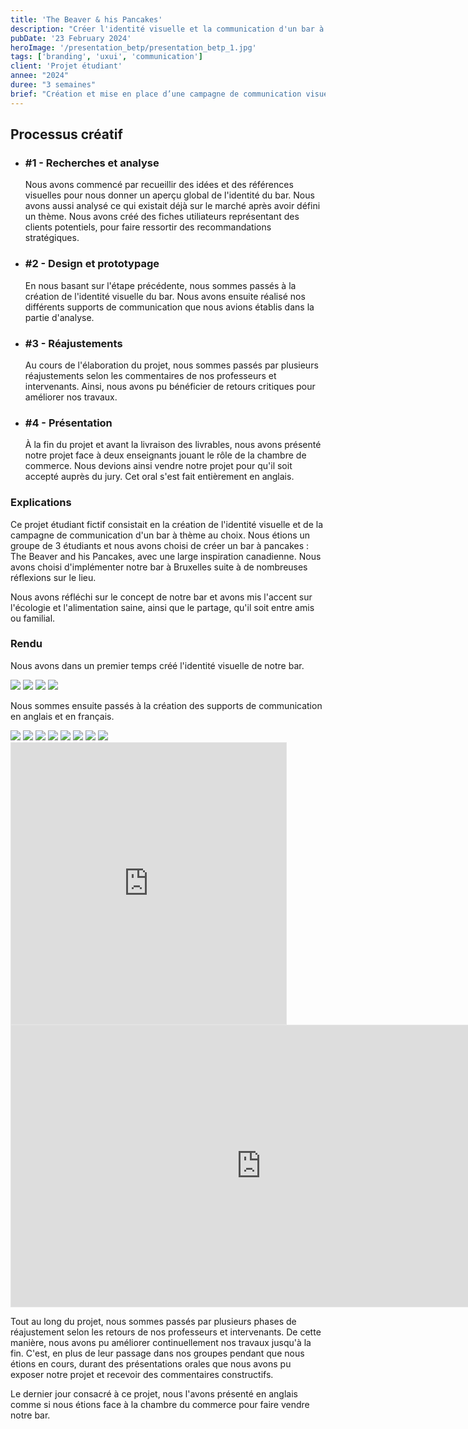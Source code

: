 ```yaml
---
title: 'The Beaver & his Pancakes'
description: "Créer l'identité visuelle et la communication d'un bar à pancakes à Bruxelles sur le thème du Canada."
pubDate: '23 February 2024'
heroImage: '/presentation_betp/presentation_betp_1.jpg'
tags: ['branding', 'uxui', 'communication']
client: 'Projet étudiant'
annee: "2024"
duree: "3 semaines"
brief: "Création et mise en place d’une campagne de communication visuelle pour la création d’un “Bar à thème”. L'équipe, un mini studio de création, est constituée de 2 à 3 étudiants. On donne : un thème unique (chocolat, café, salade, tartes, graines, bière, e-sport…) et une localisation dans une ville cosmopolite (Paris, Berlin, Londres...)"
---
```


<article class="flex flex-col w-full py-7 px-10 my-6 gap-5 text-clrWhite bg-secondaryNeutral rounded-xl">
    <h2 class="font-cormorantInfant text-3xl">Processus créatif</h2>
    <ul class="grid grid-cols-1 gap-4 lg:gap-0 lg:grid-cols-4 w-full">
        <li class="flex flex-col lg:px-5 gap-2 lg:gap-1">
            <h3 class="text-lg">#1 - Recherches et analyse</h3>
            <p>Nous avons commencé par recueillir des idées et des références visuelles pour nous donner un aperçu global de l'identité du bar. Nous avons aussi analysé ce qui existait déjà sur le marché après avoir défini un thème. Nous avons créé des fiches utiliateurs représentant des clients potentiels, pour faire ressortir des recommandations stratégiques.</p>
        </li>
        <li class="flex flex-col lg:px-5 gap-2 lg:gap-1">
            <h3 class="text-lg">#2 - Design et prototypage</h3>
            <p>En nous basant sur l'étape précédente, nous sommes passés à la création de l'identité visuelle du bar. Nous avons ensuite réalisé nos différents supports de communication que nous avions établis dans la partie d'analyse.</p>
        </li>
        <li class="flex flex-col lg:px-5 gap-2 lg:gap-1">
            <h3 class="text-lg">#3 - Réajustements</h3>
            <p>Au cours de l'élaboration du projet, nous sommes passés par plusieurs réajustements selon les commentaires de nos professeurs et intervenants. Ainsi, nous avons pu bénéficier de retours critiques pour améliorer nos travaux.</p>
        </li>
        <li class="flex flex-col lg:px-5 gap-2 lg:gap-1">
            <h3 class="text-lg">#4 - Présentation</h3>
            <p>À la fin du projet et avant la livraison des livrables, nous avons présenté notre projet face à deux enseignants jouant le rôle de la chambre de commerce. Nous devions ainsi vendre notre projet pour qu'il soit accepté auprès du jury. Cet oral s'est fait entièrement en anglais.</p>
        </li>
    </ul>
</article>

### **Explications**
Ce projet étudiant fictif consistait en la création de l'identité visuelle et de la campagne de communication d'un bar à thème au choix. Nous étions un groupe de 3 étudiants et nous avons choisi de créer un bar à pancakes : The Beaver and his Pancakes, avec une large inspiration canadienne. Nous avons choisi d'implémenter notre bar à Bruxelles suite à de nombreuses réflexions sur le lieu.

Nous avons réfléchi sur le concept de notre bar et avons mis l'accent sur l'écologie et l'alimentation saine, ainsi que le partage, qu'il soit entre amis ou familial.

### **Rendu**

Nous avons dans un premier temps créé l'identité visuelle de notre bar.

<section class="flex flex-wrap justify-between w-full">
    <img class="w-1/2" src="/presentation_betp/presentation_betp_5.jpg"/>
    <img class="w-1/2" src="/presentation_betp/presentation_betp_6.jpg"/>
    <img class="w-1/2" src="/presentation_betp/presentation_betp_12.jpg"/>
    <img class="w-1/2" src="/presentation_betp/presentation_betp_10.jpg"/>
</section>

Nous sommes ensuite passés à la création des supports de communication en anglais et en français.

<section class="flex flex-wrap w-full justify-between gap-2">
    <img class="max-w-[49%]" src="/presentation_betp/presentation_betp_15.jpg"/>
    <img class="max-w-[49%]" src="/presentation_betp/presentation_betp_16.jpg"/>
        <img class="max-w-[49%]" src="/presentation_betp/presentation_betp_17.jpg"/>
    <img class="max-w-[49%]" src="/presentation_betp/presentation_betp_18.jpg"/>
    <img class="max-w-[49%]" src="/presentation_betp/presentation_betp_19.jpg"/>
    <img class="max-w-[49%]" src="/presentation_betp/presentation_betp_20.jpg"/>
    <img class="max-w-[49%]" src="/presentation_betp/presentation_betp_21.jpg"/>
    <img class="max-w-[49%]" src="/presentation_betp/presentation_betp_14.jpg"/>
</section>

<section class="flex w-full justify-between">
    <iframe style="border: 1px solid rgba(0, 0, 0, 0.1);" width="440" height="450" src="https://embed.figma.com/proto/rUoWkXJTdK8oX5Pzrvb8oa/DECOUX_NOEL_CHOUARD_TheBeaver%26HisPancakes?page-id=341%3A2091&node-id=396-6324&viewport=369%2C393%2C0.31&scaling=scale-down-width&content-scaling=fixed&starting-point-node-id=396%3A6324&show-proto-sidebar=1&embed-host=share" allowfullscreen></iframe>
    <iframe style="border: 1px solid rgba(0, 0, 0, 0.1);" width="800" height="450" src="https://embed.figma.com/proto/rUoWkXJTdK8oX5Pzrvb8oa/DECOUX_NOEL_CHOUARD_TheBeaver%26HisPancakes?page-id=341%3A2091&node-id=341-2092&viewport=369%2C393%2C0.31&scaling=scale-down-width&content-scaling=fixed&starting-point-node-id=341%3A2092&embed-host=share" allowfullscreen></iframe>
</section>

Tout au long du projet, nous sommes passés par plusieurs phases de réajustement selon les retours de nos professeurs et intervenants. De cette manière, nous avons pu améliorer continuellement nos travaux jusqu'à la fin. C'est, en plus de leur passage dans nos groupes pendant que nous étions en cours, durant des présentations orales que nous avons pu exposer notre projet et recevoir des commentaires constructifs.

Le dernier jour consacré à ce projet, nous l'avons présenté en anglais comme si nous étions face à la chambre du commerce pour faire vendre notre bar.